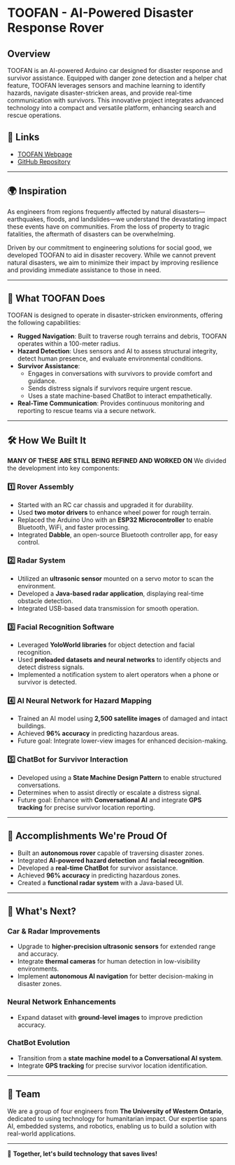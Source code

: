 # TOOFAN - AI-Powered Disaster Response Rover

## Overview
TOOFAN is an AI-powered Arduino car designed for disaster response and survivor assistance. Equipped with danger zone detection and a helper chat feature, TOOFAN leverages sensors and machine learning to identify hazards, navigate disaster-stricken areas, and provide real-time communication with survivors. This innovative project integrates advanced technology into a compact and versatile platform, enhancing search and rescue operations.

## 🔗 Links
- [TOOFAN Webpage](#)
- [GitHub Repository](#)

---

## 🌍 Inspiration
As engineers from regions frequently affected by natural disasters—earthquakes, floods, and landslides—we understand the devastating impact these events have on communities. From the loss of property to tragic fatalities, the aftermath of disasters can be overwhelming.

Driven by our commitment to engineering solutions for social good, we developed TOOFAN to aid in disaster recovery. While we cannot prevent natural disasters, we aim to minimize their impact by improving resilience and providing immediate assistance to those in need.

---

## 🚀 What TOOFAN Does
TOOFAN is designed to operate in disaster-stricken environments, offering the following capabilities:
- **Rugged Navigation**: Built to traverse rough terrains and debris, TOOFAN operates within a 100-meter radius.
- **Hazard Detection**: Uses sensors and AI to assess structural integrity, detect human presence, and evaluate environmental conditions.
- **Survivor Assistance**:
  - Engages in conversations with survivors to provide comfort and guidance.
  - Sends distress signals if survivors require urgent rescue.
  - Uses a state machine-based ChatBot to interact empathetically.
- **Real-Time Communication**: Provides continuous monitoring and reporting to rescue teams via a secure network.

---

## 🛠 How We Built It
**MANY OF THESE ARE STILL BEING REFINED AND WORKED ON**
We divided the development into key components:
### **1️⃣ Rover Assembly**
- Started with an RC car chassis and upgraded it for durability.
- Used **two motor drivers** to enhance wheel power for rough terrain.
- Replaced the Arduino Uno with an **ESP32 Microcontroller** to enable Bluetooth, WiFi, and faster processing.
- Integrated **Dabble**, an open-source Bluetooth controller app, for easy control.

### **2️⃣ Radar System**
- Utilized an **ultrasonic sensor** mounted on a servo motor to scan the environment.
- Developed a **Java-based radar application**, displaying real-time obstacle detection.
- Integrated USB-based data transmission for smooth operation.

### **3️⃣ Facial Recognition Software**
- Leveraged **YoloWorld libraries** for object detection and facial recognition.
- Used **preloaded datasets and neural networks** to identify objects and detect distress signals.
- Implemented a notification system to alert operators when a phone or survivor is detected.

### **4️⃣ AI Neural Network for Hazard Mapping**
- Trained an AI model using **2,500 satellite images** of damaged and intact buildings.
- Achieved **96% accuracy** in predicting hazardous areas.
- Future goal: Integrate lower-view images for enhanced decision-making.

### **5️⃣ ChatBot for Survivor Interaction**
- Developed using a **State Machine Design Pattern** to enable structured conversations.
- Determines when to assist directly or escalate a distress signal.
- Future goal: Enhance with **Conversational AI** and integrate **GPS tracking** for precise survivor location reporting.

---

## 🎉 Accomplishments We're Proud Of
- Built an **autonomous rover** capable of traversing disaster zones.
- Integrated **AI-powered hazard detection** and **facial recognition**.
- Developed a **real-time ChatBot** for survivor assistance.
- Achieved **96% accuracy** in predicting hazardous zones.
- Created a **functional radar system** with a Java-based UI.

---

## 🔮 What's Next?
### **Car & Radar Improvements**
- Upgrade to **higher-precision ultrasonic sensors** for extended range and accuracy.
- Integrate **thermal cameras** for human detection in low-visibility environments.
- Implement **autonomous AI navigation** for better decision-making in disaster zones.

### **Neural Network Enhancements**
- Expand dataset with **ground-level images** to improve prediction accuracy.

### **ChatBot Evolution**
- Transition from a **state machine model to a Conversational AI system**.
- Integrate **GPS tracking** for precise survivor location identification.

---

## 👥 Team
We are a group of four engineers from **The University of Western Ontario**, dedicated to using technology for humanitarian impact. Our expertise spans AI, embedded systems, and robotics, enabling us to build a solution with real-world applications.

---

🚀 **Together, let's build technology that saves lives!**


